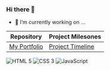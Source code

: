 ### Hi there 👋
- 🔭 I’m currently working on ...

|Repository                                                                     |Project Milesones                                                              |
|-------------------------------------------------------------------------------|-------------------------------------------------------------------------------|
|[My Portfolio](https://github.com/isaiahdaviscom/myportfolio)                  |[Project Timeline](https://github.com/users/isaiahdaviscom/projects/2)         |


<img src="https://img.shields.io/badge/HTML-239120?style=for-the-badge&logo=html5&logoColor=white" alt="HTML 5"/> <img src="https://img.shields.io/badge/CSS-239120?&style=for-the-badge&logo=css3&logoColor=white" alt="CSS 3"/> <img src="https://img.shields.io/badge/JavaScript-F7DF1E?style=for-the-badge&logo=JavaScript&logoColor=white" alt="JavaScript"/>
<!--

https://www.markdownguide.org/basic-syntax/

**isaiahdaviscom/isaiahdaviscom** is a ✨ _special_ ✨ repository because its `README.md` (this file) appears on your GitHub profile.

Here are some ideas to get you started:

- 🔭 I’m currently working on ...
- 🌱 I’m currently learning ...
- 👯 I’m looking to collaborate on ...
- 🤔 I’m looking for help with ...
- 💬 Ask me about ...
- 📫 How to reach me: ...
- 😄 Pronouns: ...
- ⚡ Fun fact: ...
-->
